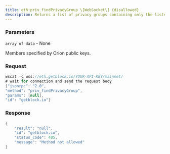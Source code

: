 ```yaml
---
title: eth:priv_findPrivacyGroup \[WebSocket\] {disallowed}
description: Returns a list of privacy groups containing only the listed members. Forexample, if the listed members are A and B, a privacy group containingA, B, and C is not returned.
---
```


### Parameters


`array of data` - None

Members specified by Orion public keys.

### Request

``` java
wscat -c wss://eth.getblock.io/YOUR-API-KEY/mainnet/ 
# wait for connection and send the request body 
{"jsonrpc": "2.0",
"method": "priv_findPrivacyGroup",
"params": [null],
"id": "getblock.io"}
```

###  Response

``` java
{
    "result": "null",
    "id": "getblock.io",
    "status_code": 405,
    "message": "Method not allowed"
}
```

